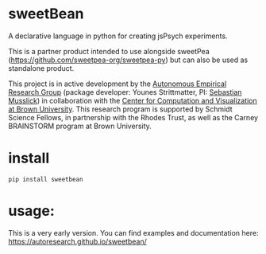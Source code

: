 # sweetBean

A declarative language in python for creating jsPsych experiments.

This is a partner product intended to use alongside sweetPea (https://github.com/sweetpea-org/sweetpea-py) but can also
be used as standalone product.

This project is in active development by the <a href="https://musslick.github.io/AER_website/Research.html">Autonomous
Empirical Research Group</a>
(package developer: Younes Strittmatter, PI: <a href="https://smusslick.com/">Sebastian Musslick</a>) in collaboration
with the <a href="https://ccv.brown.edu/">Center for Computation and Visualization at Brown University</a>. This
research program is supported by Schmidt Science Fellows, in partnership with the Rhodes Trust, as well as the Carney
BRAINSTORM program at Brown University.

# install

```
pip install sweetbean
```

# usage:

This is a very early version. You can find examples and documentation here: https://autoresearch.github.io/sweetbean/